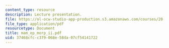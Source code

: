 ```yaml
---
content_type: resource
description: Lecture presentation.
file: https://ol-ocw-studio-app-production.s3.amazonaws.com/courses/20-440-analysis-of-biological-networks-be-440-fall-2004/37468cfcc379068e58da07cf54141722_mam_ep_morp_ii.pdf
file_type: application/pdf
resourcetype: Document
title: mam_ep_morp_ii.pdf
uid: 37468cfc-c379-068e-58da-07cf54141722
---
```

